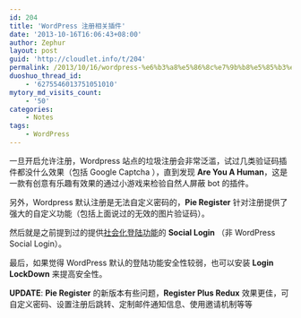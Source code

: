 ```yaml
---
id: 204
title: 'WordPress 注册相关插件'
date: '2013-10-16T16:06:43+08:00'
author: Zephur
layout: post
guid: 'http://cloudlet.info/t/204'
permalink: /2013/10/16/wordpress-%e6%b3%a8%e5%86%8c%e7%9b%b8%e5%85%b3%e6%8f%92%e4%bb%b6/
duoshuo_thread_id:
    - '6275546013751051010'
mytory_md_visits_count:
    - '50'
categories:
    - Notes
tags:
    - WordPress
---
```


一旦开启允许注册，Wordpress 站点的垃圾注册会非常泛滥，试过几类验证码插件都没什么效果（包括 Google Captcha ），直到发现 **Are You A Human**，这是一款有创意有乐趣有效果的通过小游戏来检验自然人屏蔽 bot 的插件。

另外，Wordpress 默认注册是无法自定义密码的，**Pie Register** 针对注册提供了强大的自定义功能（包括上面说过的无效的图片验证码）。

然后就是之前提到过的提供[社会化登陆功能](http://cloudlet.info/t/179)的 **Social Login** （非 WordPress Social Login）。

最后，如果觉得 WordPress 默认的登陆功能安全性较弱，也可以安装 **Login LockDown** 来提高安全性。

**UPDATE**: **Pie Register** 的新版本有些问题，**Register Plus Redux** 效果更佳，可自定义密码、设置注册后跳转、定制邮件通知信息、使用邀请机制等等